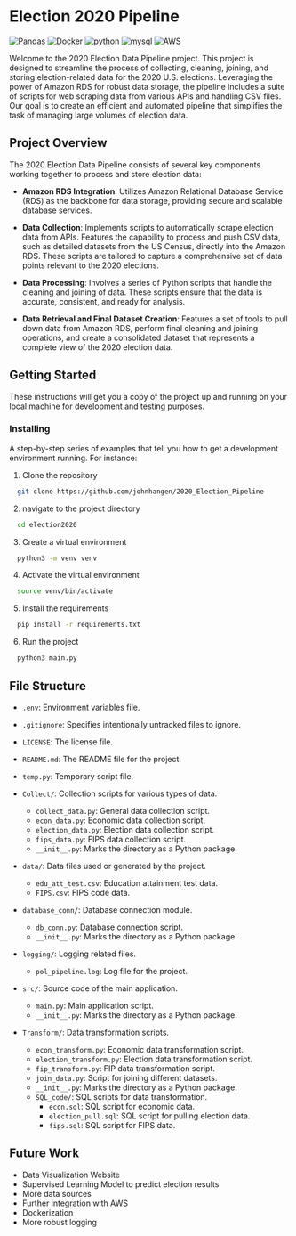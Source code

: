# Election 2020 Pipeline

<p>
<img alt="Pandas" src="https://img.shields.io/badge/-Pandas-5849BE?style=flat-square&logo=pandas&logoColor=white" />
<img alt="Docker" src="https://img.shields.io/badge/-Docker-46a2f1?style=flat-square&logo=docker&logoColor=white" />
<img alt="python" src="https://img.shields.io/badge/-Python-13aa52?style=flat-square&logo=python&logoColor=white" />
<img alt="mysql" src="https://img.shields.io/badge/-mysql-F7B93E?style=flat-square&logo=mysql&logoColor=black" />
<img alt="AWS" src="https://img.shields.io/badge/-AWS-DD0031?style=flat-square&logo=amazonaws&logoColor=white" />
</p>

Welcome to the 2020 Election Data Pipeline project. This project is designed to streamline the process of collecting, cleaning, joining, and storing election-related data for the 2020 U.S. elections. Leveraging the power of Amazon RDS for robust data storage, the pipeline includes a suite of scripts for web scraping data from various APIs and handling CSV files. Our goal is to create an efficient and automated pipeline that simplifies the task of managing large volumes of election data.

## Project Overview

The 2020 Election Data Pipeline consists of several key components working together to process and store election data:

- **Amazon RDS Integration**: Utilizes Amazon Relational Database Service (RDS) as the backbone for data storage, providing secure and scalable database services.

- **Data Collection**: Implements scripts to automatically scrape election data from  APIs. Features the capability to process and push CSV data, such as detailed datasets from the US Census, directly into the Amazon RDS. These scripts are tailored to capture a comprehensive set of data points relevant to the 2020 elections.

- **Data Processing**: Involves a series of Python scripts that handle the cleaning and joining of data. These scripts ensure that the data is accurate, consistent, and ready for analysis.

- **Data Retrieval and Final Dataset Creation**: Features a set of tools to pull down data from Amazon RDS, perform final cleaning and joining operations, and create a consolidated dataset that represents a complete view of the 2020 election data.

## Getting Started

These instructions will get you a copy of the project up and running on your local machine for development and testing purposes.

### Installing

A step-by-step series of examples that tell you how to get a development environment running. For instance:

1. Clone the repository

```bash
  git clone https://github.com/johnhangen/2020_Election_Pipeline
```

2. navigate to the project directory

```bash
  cd election2020
```

3. Create a virtual environment

```bash
  python3 -m venv venv
```

4. Activate the virtual environment

```bash
  source venv/bin/activate
```

5. Install the requirements

```bash
  pip install -r requirements.txt
```

6. Run the project

```bash
  python3 main.py
```

## File Structure

- `.env`: Environment variables file.
- `.gitignore`: Specifies intentionally untracked files to ignore.
- `LICENSE`: The license file.
- `README.md`: The README file for the project.
- `temp.py`: Temporary script file.

- `Collect/`: Collection scripts for various types of data.
  - `collect_data.py`: General data collection script.
  - `econ_data.py`: Economic data collection script.
  - `election_data.py`: Election data collection script.
  - `fips_data.py`: FIPS data collection script.
  - `__init__.py`: Marks the directory as a Python package.

- `data/`: Data files used or generated by the project.
  - `edu_att_test.csv`: Education attainment test data.
  - `FIPS.csv`: FIPS code data.

- `database_conn/`: Database connection module.
  - `db_conn.py`: Database connection script.
  - `__init__.py`: Marks the directory as a Python package.

- `logging/`: Logging related files.
  - `pol_pipeline.log`: Log file for the project.

- `src/`: Source code of the main application.
  - `main.py`: Main application script.
  - `__init__.py`: Marks the directory as a Python package.

- `Transform/`: Data transformation scripts.
  - `econ_transform.py`: Economic data transformation script.
  - `election_transform.py`: Election data transformation script.
  - `fip_transform.py`: FIP data transformation script.
  - `join_data.py`: Script for joining different datasets.
  - `__init__.py`: Marks the directory as a Python package.
  - `SQL_code/`: SQL scripts for data transformation.
    - `econ.sql`: SQL script for economic data.
    - `election_pull.sql`: SQL script for pulling election data.
    - `fips.sql`: SQL script for FIPS data.

## Future Work

- Data Visualization Website
- Supervised Learning Model to predict election results
- More data sources
- Further integration with AWS
- Dockerization
- More robust logging
